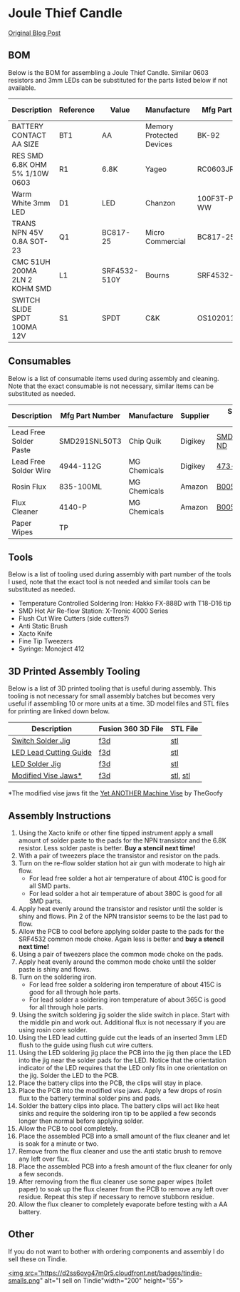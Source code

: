 # Joule Thief Candle
[Original Blog Post](https://samueldperry.com/2016/12/18/single-led-candle-joule-thief/)

## BOM
Below is the BOM for assembling a Joule Thief Candle. Similar 0603 resistors and 3mm LEDs can be substituted for the parts listed below if not available.

|Description                   |Reference|Value       |Manufacture             |Mfg Part Number|Supplier|Supplier Part Number                                                                                             |
|------------------------------|---------|------------|------------------------|---------------|--------|-----------------------------------------------------------------------------------------------------------------|
|BATTERY CONTACT AA SIZE       |BT1      |AA          |Memory Protected Devices|BK-92          |Digikey |[BK-92-ND](https://www.digikey.com/products/en?keywords=BK-92-ND)                                                |
|RES SMD 6.8K OHM 5% 1/10W 0603|R1       |6.8K        |Yageo                   |RC0603JR-076K8L|Digikey |[311-6.8KGRTR-ND](https://www.digikey.com/products/en?keywords=311-6.8KGRTR-ND)                                  |
|Warm White 3mm LED            |D1       |LED         |Chanzon                 |100F3T-PT-WH-WW|Amazon  |[B01BTYHOLS](https://www.amazon.com/Transparent-Lighting-Electronics-Components-Emitting/dp/B01BTYHOLS)          |
|TRANS NPN 45V 0.8A SOT-23     |Q1       |BC817-25    |Micro Commercial        |BC817-25-TP    |Digikey |[BC817-25-TPMSCT-ND](https://www.digikey.com/products/en?keywords=BC817-25-TPMSCT-ND)                            |
|CMC 51UH 200MA 2LN 2 KOHM SMD |L1       |SRF4532-510Y|Bourns                  |SRF4532-510Y   |Digikey |[SRF4532-510YCT-ND](https://www.digikey.com/product-detail/en/bourns-inc/SRF4532-510Y/SRF4532-510YCT-ND/3679940) |
|SWITCH SLIDE SPDT 100MA 12V   |S1       |SPDT        |C&K                     |OS102011MA1QN1 |Digikey |[CKN9559-ND](https://www.digikey.com/products/en?keywords=CKN9559-ND)                                            |

## Consumables
Below is a list of consumable items used during assembly and cleaning. Note that the exact consumable is not necessary, similar items can be substituted as needed.

|Description            |Mfg Part Number |Manufacture |Supplier |Supplier Part Number                                                                                                                                                       |
|-----------------------|----------------|------------|---------|---------------------------------------------------------------------------------------------------------------------------------------------------------------------------|
|Lead Free Solder Paste |SMD291SNL50T3   |Chip Quik   |Digikey  |[SMD291SNL50T3-ND](https://www.digikey.com/products/en?keywords=SMD291SNL50T3-ND)                                                                                          |
|Lead Free Solder Wire  |4944-112G       |MG Chemicals|Digikey  |[473-1251-ND](https://www.digikey.com/products/en?keywords=473-1251-ND)                                                                                                    |
|Rosin Flux             |835-100ML       |MG Chemicals|Amazon   |[B005DNR01Q](https://www.amazon.com/MG-Chemicals-Corrosive-Conductive-residue/dp/B005DNR01Q/ref=sr_1_1?s=industrial&ie=UTF8&qid=1509815006&sr=1-1&keywords=835-100ML&th=1) |
|Flux Cleaner           |4140-P          |MG Chemicals|Amazon   |[B005T8KKJY](https://www.amazon.com/MG-Chemicals-Remover-Boards-Liquid/dp/B005T8KKJY/ref=cm_cr_arp_d_product_top?ie=UTF8)                                                  |
|Paper Wipes 			|TP				 |			  |			|                                                                                                                                                                           |

## Tools
Below is a list of tooling used during assembly with part number of the tools I used, note that the exact tool is not needed and similar tools can be substituted as needed.
* Temperature Controlled Soldering Iron: Hakko FX-888D with T18-D16 tip
* SMD Hot Air Re-flow Station: X-Tronic 4000 Series
* Flush Cut Wire Cutters (side cutters?)
* Anti Static Brush
* Xacto Knife
* Fine Tip Tweezers
* Syringe: Monoject 412

## 3D Printed Assembly Tooling
Below is a list of 3D printed tooling that is useful during assembly. This tooling is not necessary for small assembly batches but becomes very useful if assembling 10 or more units at a time. 
3D model files and STL files for printing are linked down below.

|Description|Fusion 360 3D File|STL File|
|-----------|-------|--------|
|[Switch Solder Jig](assembly/3d_printed_tooling/images/switch_solder_jig.png)|[f3d](assembly/3d_printed_tooling/fusion_360/switch_solder_jig.f3d)|[stl](assembly/3d_printed_tooling/stl/switch_solder_jig.stl)|
|[LED Lead Cutting Guide](assembly/3d_printed_tooling/images/led_lead_cutting_guide.png)|[f3d](assembly/3d_printed_tooling/fusion_360/led_lead_cutting_guide.f3d)|[stl](assembly/3d_printed_tooling/stl/led_lead_cutting_guide.stl)|
|[LED Solder Jig](assembly/3d_printed_tooling/images/led_solder_jig.png)|[f3d](assembly/3d_printed_tooling/fusion_360/led_solder_jig.f3d)|[stl](assembly/3d_printed_tooling/stl/led_solder_jig.stl)|
|[Modified Vise Jaws\*](assembly/3d_printed_tooling/images/modified_vise_jaws.png)|[f3d](assembly/3d_printed_tooling/fusion_360/vise_jaws.f3d)|[stl](assembly/3d_printed_tooling/stl/modified_sliding_jaw_plate.stl), [stl](assembly/3d_printed_tooling/stl/modified_base_jaw_plate.stl)|

\*The modified vise jaws fit the [Yet ANOTHER Machine Vise](https://www.thingiverse.com/thing:2064269) by TheGoofy

## Assembly Instructions
1. Using the Xacto knife or other fine tipped instrument apply a small amount of solder paste to the pads for the NPN transistor and the 6.8K resistor. Less solder paste is better. **Buy a stencil next time!**
2. With a pair of tweezers place the transistor and resistor on the pads.
3. Turn on the re-flow solder station hot air gun with moderate to high air flow.
	* For lead free solder a hot air temperature of about 410C is good for all SMD parts.
	* For lead solder a hot air temperature of about 380C is good for all SMD parts.
4. Apply heat evenly around the transistor and resistor until the solder is shiny and flows. Pin 2 of the NPN transistor seems to be the last pad to flow.
5. Allow the PCB to cool before applying solder paste to the pads for the SRF4532 common mode choke. Again less is better and **buy a stencil next time!**
6. Using a pair of tweezers place the common mode choke on the pads.
7. Apply heat evenly around the common mode choke until the solder paste is shiny and flows.
8. Turn on the soldering iron.
	* For lead free solder a soldering iron temperature of about 415C is good for all through hole parts.
	* For lead solder a soldering iron temperature of about 365C is good for all through hole parts.
9. Using the switch soldering jig solder the slide switch in place. Start with the middle pin and work out. Additional flux is not necessary if you are using rosin core solder.
10. Using the LED lead cutting guide cut the leads of an inserted 3mm LED flush to the guide using flush cut wire cutters.
11. Using the LED soldering jig place the PCB into the jig then place the LED into the jig near the solder pads for the LED. Notice that the orientation indicator of the LED requires that the LED only fits in one orientation on the jig. Solder the LED to the PCB.
12. Place the battery clips into the PCB, the clips will stay in place.
13. Place the PCB into the modified vise jaws. Apply a few drops of rosin flux to the battery terminal solder pins and pads.
14. Solder the battery clips into place. The battery clips will act like heat sinks and require the soldering iron tip to be applied a few seconds longer then normal before applying solder.
15. Allow the PCB to cool completely.
16. Place the assembled PCB into a small amount of the flux cleaner and let is soak for a minute or two.
17. Remove from the flux cleaner and use the anti static brush to remove any left over flux.
18. Place the assembled PCB into a fresh amount of the flux cleaner for only a few seconds.
19. After removing from the flux cleaner use some paper wipes (toilet paper) to soak up the flux cleaner from the PCB to remove any left over residue. Repeat this step if necessary to remove stubborn residue.
20. Allow the flux cleaner to completely evaporate before testing with a AA battery.

## Other
If you do not want to bother with ordering components and assembly I do sell these on Tindie.

<a href="https://www.tindie.com/stores/sdp8483/?ref=offsite_badges&utm_source=sellers_sdp8483&utm_medium=badges&utm_campaign=badge_small"><img src="https://d2ss6ovg47m0r5.cloudfront.net/badges/tindie-smalls.png" alt="I sell on Tindie"width="200" height="55"></a>